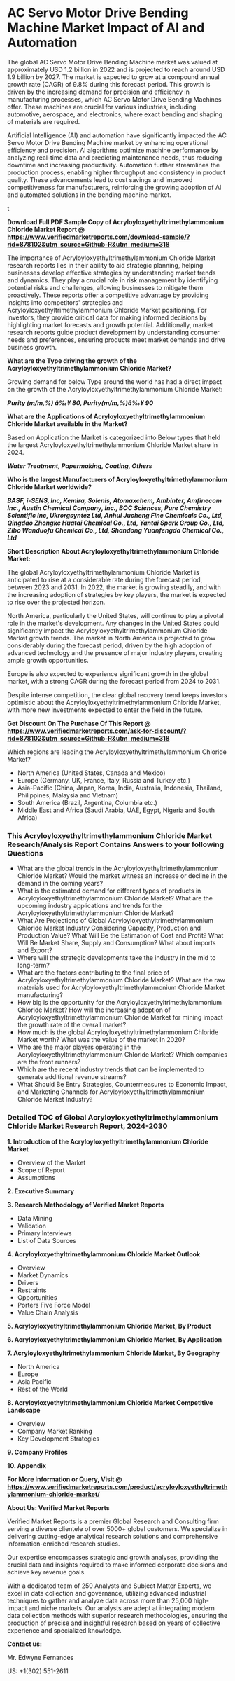 <meta name="title" content="Global AC Servo Motor Drive Bending Machine Market Impact of AI and Automation"><meta name="description" content="The global AC Servo Motor Drive Bending Machine market was valued at approximately USD 1.2 billion in 2022 and is projected to reach around USD 1.9 billion by 2027. Th"><meta name="title" content="AC Servo Motor Drive Bending Machine Market Size, Share, Scope, Trends, Growth, Opportunities, Analysis, Forecast"><h1>AC Servo Motor Drive Bending Machine Market Impact of AI and Automation</h1><p>The global AC Servo Motor Drive Bending Machine market was valued at approximately USD 1.2 billion in 2022 and is projected to reach around USD 1.9 billion by 2027. The market is expected to grow at a compound annual growth rate (CAGR) of 9.8% during this forecast period. This growth is driven by the increasing demand for precision and efficiency in manufacturing processes, which AC Servo Motor Drive Bending Machines offer. These machines are crucial for various industries, including automotive, aerospace, and electronics, where exact bending and shaping of materials are required.</p><p>Artificial Intelligence (AI) and automation have significantly impacted the AC Servo Motor Drive Bending Machine market by enhancing operational efficiency and precision. AI algorithms optimize machine performance by analyzing real-time data and predicting maintenance needs, thus reducing downtime and increasing productivity. Automation further streamlines the production process, enabling higher throughput and consistency in product quality. These advancements lead to cost savings and improved competitiveness for manufacturers, reinforcing the growing adoption of AI and automated solutions in the bending machine market.</p>t</p><p id="" class=""><strong>Download Full PDF Sample Copy of Acryloyloxyethyltrimethylammonium Chloride Market Report @ <a href="https://www.verifiedmarketreports.com/download-sample/?rid=878102&utm_source=Github-R&utm_medium=318" target="_blank">https://www.verifiedmarketreports.com/download-sample/?rid=878102&utm_source=Github-R&utm_medium=318</a></strong></p><p>The importance of&nbsp;Acryloyloxyethyltrimethylammonium Chloride Market research reports lies in their ability to aid strategic planning, helping businesses develop effective strategies by understanding market trends and dynamics. They play a crucial role in risk management by identifying potential risks and challenges, allowing businesses to mitigate them proactively. These reports offer a competitive advantage by providing insights into competitors' strategies and Acryloyloxyethyltrimethylammonium Chloride Market positioning. For investors, they provide critical data for making informed decisions by highlighting market forecasts and growth potential. Additionally, market research reports guide product development by understanding consumer needs and preferences, ensuring products meet market demands and drive business growth.</p><p><strong>What are the&nbsp;Type driving the growth of the Acryloyloxyethyltrimethylammonium Chloride Market?</strong></p><p id="" class="">Growing demand for below Type around the world has had a direct impact on the growth of the Acryloyloxyethyltrimethylammonium Chloride Market:</p><em><strong>Purity (m/m,%) â‰¥ 80, Purity(m/m,%)â‰¥ 90</strong></em></p><strong>What are the&nbsp;Applications&nbsp;of Acryloyloxyethyltrimethylammonium Chloride Market available in the Market?</strong></p><p id="" class="">Based on Application the Market is categorized into Below types that held the largest Acryloyloxyethyltrimethylammonium Chloride Market share In 2024.</p><em><strong>Water Treatment, Papermaking, Coating, Others</strong></em></p><strong>Who is the largest Manufacturers of Acryloyloxyethyltrimethylammonium Chloride Market worldwide?</strong></p><p><em><strong>BASF, i-SENS, Inc, Kemira, Solenis, Atomaxchem, Ambinter, Amfinecom Inc., Austin Chemical Company, Inc., BOC Sciences, Pure Chemistry Scientific Inc, Ukrorgsyntez Ltd, Anhui Jucheng Fine Chemicals Co., Ltd, Qingdao Zhongke Huatai Chemical Co., Ltd, Yantai Spark Group Co., Ltd, Zibo Wanduofu Chemical Co., Ltd, Shandong Yuanfengda Chemical Co., Ltd</strong></em></p><p id="" class=""><strong>Short Description About Acryloyloxyethyltrimethylammonium Chloride Market:</strong></p><p>The global Acryloyloxyethyltrimethylammonium Chloride Market is anticipated to rise at a considerable rate during the forecast period, between 2023 and 2031. In 2022, the market is growing steadily, and with the increasing adoption of strategies by key players, the market is expected to rise over the projected horizon.</p><p>North America, particularly the United States, will continue to play a pivotal role in the market's development. Any changes in the United States could significantly impact the Acryloyloxyethyltrimethylammonium Chloride Market growth trends. The market in North America is projected to grow considerably during the forecast period, driven by the high adoption of advanced technology and the presence of major industry players, creating ample growth opportunities.</p><p>Europe is also expected to experience significant growth in the global market, with a strong CAGR during the forecast period from 2024 to 2031.</p><p>Despite intense competition, the clear global recovery trend keeps investors optimistic about the Acryloyloxyethyltrimethylammonium Chloride Market, with more new investments expected to enter the field in the future.</p><p id="" class=""><strong>Get Discount On The Purchase Of This Report @ <a href="https://www.verifiedmarketreports.com/ask-for-discount/?rid=878102&utm_source=Github-R&utm_medium=318" target="_blank">https://www.verifiedmarketreports.com/ask-for-discount/?rid=878102&utm_source=Github-R&utm_medium=318</a></strong></p>Which regions are leading the Acryloyloxyethyltrimethylammonium Chloride Market?</p><ul><li>North America (United States, Canada and Mexico)</li><li>Europe (Germany, UK, France, Italy, Russia and Turkey etc.)</li><li>Asia-Pacific (China, Japan, Korea, India, Australia, Indonesia, Thailand, Philippines, Malaysia and Vietnam)</li><li>South America (Brazil, Argentina, Columbia etc.)</li><li>Middle East and Africa (Saudi Arabia, UAE, Egypt, Nigeria and South Africa)</li></ul><h3 id="" class="">This Acryloyloxyethyltrimethylammonium Chloride Market Research/Analysis Report Contains Answers to your following Questions</h3><ul><li>What are the global trends in the Acryloyloxyethyltrimethylammonium Chloride Market? Would the market witness an increase or decline in the demand in the coming years?</li><li>What is the estimated demand for different types of products in Acryloyloxyethyltrimethylammonium Chloride Market? What are the upcoming industry applications and trends for the Acryloyloxyethyltrimethylammonium Chloride Market?</li><li>What Are Projections of Global Acryloyloxyethyltrimethylammonium Chloride Market Industry Considering Capacity, Production and Production Value? What Will Be the Estimation of Cost and Profit? What Will Be Market Share, Supply and Consumption? What about imports and Export?</li><li>Where will the strategic developments take the industry in the mid to long-term?</li><li>What are the factors contributing to the final price of Acryloyloxyethyltrimethylammonium Chloride Market? What are the raw materials used for Acryloyloxyethyltrimethylammonium Chloride Market manufacturing?</li><li>How big is the opportunity for the Acryloyloxyethyltrimethylammonium Chloride Market? How will the increasing adoption of Acryloyloxyethyltrimethylammonium Chloride Market for mining impact the growth rate of the overall market?</li><li>How much is the global Acryloyloxyethyltrimethylammonium Chloride Market worth? What was the value of the market In 2020?</li><li>Who are the major players operating in the Acryloyloxyethyltrimethylammonium Chloride Market? Which companies are the front runners?</li><li>Which are the recent industry trends that can be implemented to generate additional revenue streams?</li><li>What Should Be Entry Strategies, Countermeasures to Economic Impact, and Marketing Channels for Acryloyloxyethyltrimethylammonium Chloride Market Industry?</li></ul><h3 id="" class="">Detailed TOC of Global Acryloyloxyethyltrimethylammonium Chloride Market Research Report, 2024-2030</h3><p id="" class=""><strong>1. Introduction of the Acryloyloxyethyltrimethylammonium Chloride Market</strong></p><ul><li>Overview of the Market</li><li>Scope of Report</li><li>Assumptions</li></ul><p id="" class=""><strong>2. Executive Summary</strong></p><p id="" class=""><strong>3. Research Methodology of Verified Market Reports</strong></p><ul><li>Data Mining</li><li>Validation</li><li>Primary Interviews</li><li>List of Data Sources</li></ul><p id="" class=""><strong>4. Acryloyloxyethyltrimethylammonium Chloride Market Outlook</strong></p><ul><li>Overview</li><li>Market Dynamics</li><li>Drivers</li><li>Restraints</li><li>Opportunities</li><li>Porters Five Force Model</li><li>Value Chain Analysis</li></ul><p id="" class=""><strong>5. Acryloyloxyethyltrimethylammonium Chloride Market, By Product</strong></p><p id="" class=""><strong>6. Acryloyloxyethyltrimethylammonium Chloride Market, By Application</strong></p><p id="" class=""><strong>7. Acryloyloxyethyltrimethylammonium Chloride Market, By Geography</strong></p><ul><li>North America</li><li>Europe</li><li>Asia Pacific</li><li>Rest of the World</li></ul><p id="" class=""><strong>8. Acryloyloxyethyltrimethylammonium Chloride Market Competitive Landscape</strong></p><ul><li>Overview</li><li>Company Market Ranking</li><li>Key Development Strategies</li></ul><p id="" class=""><strong>9. Company Profiles</strong></p><p id="" class=""><strong>10. Appendix</strong></p><p id="" class=""><strong>For More Information or Query, Visit @ <a href="https://www.verifiedmarketreports.com/product/acryloyloxyethyltrimethylammonium-chloride-market/" target="_blank">https://www.verifiedmarketreports.com/product/acryloyloxyethyltrimethylammonium-chloride-market/</a></strong></p><p id="" class=""><strong>About Us: Verified Market Reports</strong></p><p id="" class="">Verified Market Reports is a premier Global Research and Consulting firm serving a diverse clientele of over 5000+ global customers. We specialize in delivering cutting-edge analytical research solutions and comprehensive information-enriched research studies.</p><p id="" class="">Our expertise encompasses strategic and growth analyses, providing the crucial data and insights required to make informed corporate decisions and achieve key revenue goals.</p><p id="" class="">With a dedicated team of 250 Analysts and Subject Matter Experts, we excel in data collection and governance, utilizing advanced industrial techniques to gather and analyze data across more than 25,000 high-impact and niche markets. Our analysts are adept at integrating modern data collection methods with superior research methodologies, ensuring the production of precise and insightful research based on years of collective experience and specialized knowledge.</p><p id="" class=""><strong>Contact us:</strong></p><p id="" class="">Mr. Edwyne Fernandes</p><p id="" class="">US: +1(302) 551-2611</p>